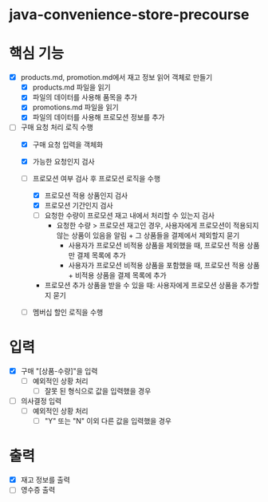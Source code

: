 # java-convenience-store-precourse


# 핵심 기능
- [x] products.md, promotion.md에서 재고 정보 읽어 객체로 만들기
    - [x] products.md 파일을 읽기
    - [x] 파일의 데이터를 사용해 품목을 추가
    - [x] promotions.md 파일을 읽기
    - [x] 파일의 데이터를 사용해 프로모션 정보를 추가
- [ ] 구매 요청 처리 로직 수행
    - [x] 구매 요청 입력을 객체화
    - [x] 가능한 요청인지 검사
    - [ ] 프로모션 여부 검사 후 프로모션 로직을 수행
        - [x] 프로모션 적용 상품인지 검사
        - [x] 프로모션 기간인지 검사
        - [ ] 요청한 수량이 프로모션 재고 내에서 처리할 수 있는지 검사
            - 요청한 수량 > 프로모션 재고인 경우, 사용자에게 프로모션이 적용되지 않는 상품이 있음을 알림 + 그 상품들을 결제에서 제외할지 묻기
                - 사용자가 프로모션 비적용 상품을 제외했을 때, 프로모션 적용 상품만 결제 목록에 추가
                - 사용자가 프로모션 비적용 상품을 포함했을 때, 프로모션 적용 상품 + 비적용 상품을 결제 목록에 추가
        - 프로모션 추가 상품을 받을 수 있을 때: 사용자에게 프로모션 상품을 추가할지 묻기
    - [ ] 멤버십 할인 로직을 수행


# 입력
- [x] 구매 "[상품-수량]"을 입력
    - [ ] 예외적인 상황 처리
        - [ ] 잘못 된 형식으로 값을 입력했을 경우
- [ ] 의사결정 입력
    - [ ] 예외적인 상황 처리
        - [ ] "Y" 또는 "N" 이외 다른 값을 입력했을 경우

# 출력
- [x] 재고 정보를 출력
- [ ] 영수증 출력
